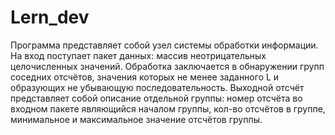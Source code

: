 # Lern_dev
Программа представляет собой узел системы обработки информации. 
На вход поступает пакет данных: массив неотрицательных целочисленных значений.
Обработка заключается в обнаружении групп соседних отсчётов, значения которых не менее заданного L и образующих не убывающую последовательность.
Выходной отсчёт представляет собой описание отдельной группы: номер отсчёта во входном пакете являющийся началом группы, кол-во отсчётов в группе, минимальное и максимальное значение отсчётов группы.
